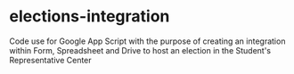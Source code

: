 # elections-integration
Code use for Google App Script with the purpose of creating an integration within Form, Spreadsheet and Drive to host an election in the Student's Representative Center
